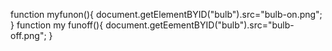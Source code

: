 function myfunon(){
  document.getElementBYID("bulb").src="bulb-on.png";
}
function my funoff(){
  document.getEementBYID("bulb").src="bulb-off.png";
 }   

<!---
hajar200726/hajar200726 is a ✨ special ✨ repository because its `README.md` (this file) appears on your GitHub profile.
You can click the Preview link to take a look at your changes.
--->
